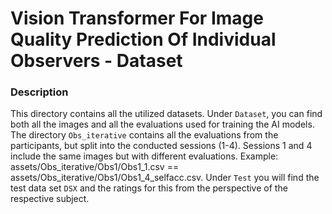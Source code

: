 # Vision Transformer For Image Quality Prediction Of Individual Observers - Dataset

### Description
This directory contains all the utilized datasets. Under `Dataset`, you can find both all the images and all the evaluations used for training the AI models. The directory `Obs_iterative` contains all the evaluations from the participants, but split into the conducted sessions (1-4). Sessions 1 and 4 include the same images but with different evaluations. Example: assets/Obs_iterative/Obs1/Obs1_1.csv == assets/Obs_iterative/Obs1/Obs1_4_selfacc.csv. Under `Test` you will find the test data set `DSX` and the ratings for this from the perspective of the respective subject.

